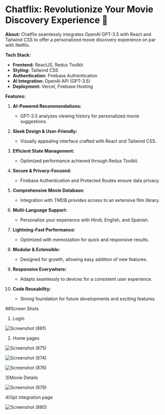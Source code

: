 # Chatflix: Revolutionize Your Movie Discovery Experience 🍿

**About:**
Chatflix seamlessly integrates OpenAI GPT-3.5 with React and Tailwind CSS to offer a personalized movie discovery experience on par with Netflix.

**Tech Stack:**
- **Frontend:** ReactJS, Redux Toolkit
- **Styling:** Tailwind CSS
- **Authentication:** Firebase Authentication
- **AI Integration:** OpenAI API (GPT-3.5)
- **Deployment:** Vercel, Firebase Hosting

**Features:**
1. **AI-Powered Recommendations:**
   - GPT-3.5 analyzes viewing history for personalized movie suggestions.
  
2. **Sleek Design & User-Friendly:**
   - Visually appealing interface crafted with React and Tailwind CSS.

3. **Efficient State Management:**
   - Optimized performance achieved through Redux Toolkit.
  
4. **Secure & Privacy-Focused:**
   - Firebase Authentication and Protected Routes ensure data privacy.

5. **Comprehensive Movie Database:**
   - Integration with TMDB provides access to an extensive film library.

6. **Multi-Language Support:**
   - Personalize your experience with Hindi, English, and Spanish.

7. **Lightning-Fast Performance:**
   - Optimized with memoization for quick and responsive results.

8. **Modular & Extensible:**
   - Designed for growth, allowing easy addition of new features.

9. **Responsive Everywhere:**
   - Adapts seamlessly to devices for a consistent user experience.

10. **Code Reusability:**
    - Strong foundation for future developments and exciting features.

##Screen Shots

1) Login 

![Screenshot (881)](https://github.com/Zenith-17/Chatflix/assets/99113156/44a8a384-b9bb-46d3-85f1-0fdae5edcd61)

2) Home pages

![Screenshot (875)](https://github.com/Zenith-17/Chatflix/assets/99113156/fd1df760-0c33-4a61-a419-0a1a13cb067a)


![Screenshot (874)](https://github.com/Zenith-17/Chatflix/assets/99113156/9beff022-9143-4a26-9621-3053c6f77a6a)


![Screenshot (876)](https://github.com/Zenith-17/Chatflix/assets/99113156/a8316fd9-97dd-4aac-9016-6c718c0101d1)


3)Movie Details

![Screenshot (879)](https://github.com/Zenith-17/Chatflix/assets/99113156/e80fa968-b488-4adf-8efe-8de1438a78d8)

4)Gpt integration page

![Screenshot (880)](https://github.com/Zenith-17/Chatflix/assets/99113156/6c053ad2-3f99-4c90-bd09-75b27c133520)
